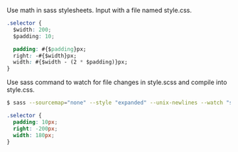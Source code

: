 Use math in sass stylesheets. Input with a file named style.css.
```css
.selector {
  $width: 200;
  $padding: 10;

  padding: #{$padding}px;
  right: -#{$width}px;
  width: #{$width - (2 * $padding)}px;
}
```
Use sass command to watch for file changes in style.scss and compile into style.css.
```bash
$ sass --sourcemap="none" --style "expanded" --unix-newlines --watch "style.scss:style.css"
```
```css
.selector {
  padding: 10px;
  right: -200px;
  width: 180px;
}
```